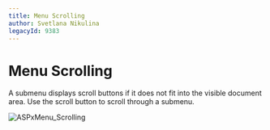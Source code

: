 ```yaml
---
title: Menu Scrolling
author: Svetlana Nikulina
legacyId: 9383
---
```

# Menu Scrolling
A submenu displays scroll buttons if it does not fit into the visible document area. Use the scroll button to scroll through a submenu.

![ASPxMenu_Scrolling](../../../images/img13300.png)
